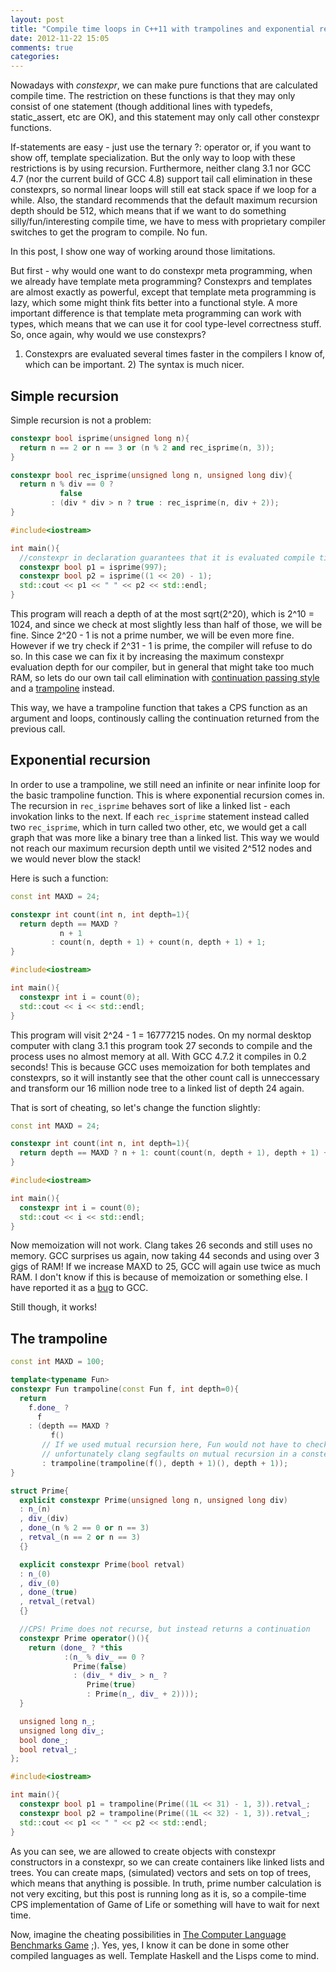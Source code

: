 ```yaml
---
layout: post
title: "Compile time loops in C++11 with trampolines and exponential recursion"
date: 2012-11-22 15:05
comments: true
categories: 
---
```


Nowadays with _constexpr_, we can make pure functions that are
calculated compile time. The restriction on these functions is that
they may only consist of one statement (though additional lines with
typedefs, static_assert, etc are OK), and this statement may only call
other constexpr functions.

If-statements are easy - just use the ternary ?: operator or, if you
want to show off, template specialization. But the only way to loop
with these restrictions is by using recursion. Furthermore, neither
clang 3.1 nor GCC 4.7 (nor the current build of GCC 4.8) support tail
call elimination in these constexprs, so normal linear loops will
still eat stack space if we loop for a while. Also, the standard
recommends that the default maximum recursion depth should be 512,
which means that if we want to do something silly/fun/interesting
compile time, we have to mess with proprietary compiler switches to
get the program to compile. No fun.

In this post, I show one way of working around those limitations.

<!--more-->

But first - why would one want to do constexpr meta programming, when
we already have template meta programming? Constexprs and templates
are almost exactly as powerful, except that template meta programming
is lazy, which some might think fits better into a functional style. A
more important difference is that template meta programming can work
with types, which means that we can use it for cool type-level
correctness stuff. So, once again, why would we use constexprs?
1) Constexprs are evaluated several times faster in the compilers I know
of, which can be important. 2) The syntax is much nicer.

## Simple recursion

Simple recursion is not a problem:

``` c++ Simple constexpr recursion - check primality
constexpr bool isprime(unsigned long n){
  return n == 2 or n == 3 or (n % 2 and rec_isprime(n, 3));
}

constexpr bool rec_isprime(unsigned long n, unsigned long div){
  return n % div == 0 ? 
           false
         : (div * div > n ? true : rec_isprime(n, div + 2));
}

#include<iostream>

int main(){
  //constexpr in declaration guarantees that it is evaluated compile time
  constexpr bool p1 = isprime(997);
  constexpr bool p2 = isprime((1 << 20) - 1);
  std::cout << p1 << " " << p2 << std::endl;
}
```

This program will reach a depth of at the most sqrt(2^20), which is
2^10 = 1024, and since we check at most slightly less than half of
those, we will be fine. Since 2^20 - 1 is not a prime number, we will
be even more fine. However if we try check if 2^31 - 1 is prime, the
compiler will refuse to do so. In this case we can fix it by
increasing the maximum constexpr evaluation depth for our compiler,
but in general that might take too much RAM, so lets do our own tail
call elimination with [continuation passing style](http://en.wikipedia.org/wiki/Continuation-passing_style) and a
<a href="http://en.wikipedia.org/wiki/Trampoline_(computing)">trampoline</a>
instead.

This way, we have a trampoline function that takes a CPS function as
an argument and loops, continously calling the continuation returned
from the previous call.

## Exponential recursion

In order to use a trampoline, we still need an infinite or near
infinite loop for the basic trampoline function. This is where
exponential recursion comes in. The recursion in `rec_isprime` behaves
sort of like a linked list - each invokation links to the next. If
each `rec_isprime` statement instead called two `rec_isprime`, which in
turn called two other, etc, we would get a call graph that was more
like a binary tree than a linked list. This way we would not reach our
maximum recursion depth until we visited 2^512 nodes and we would
never blow the stack!

Here is such a function:
``` c++ Exponential constexpr recursion - count invocations
const int MAXD = 24;

constexpr int count(int n, int depth=1){
  return depth == MAXD ? 
           n + 1
         : count(n, depth + 1) + count(n, depth + 1) + 1;
}

#include<iostream>

int main(){
  constexpr int i = count(0);
  std::cout << i << std::endl;
}
```

This program will visit 2^24 - 1 = 16777215 nodes. On my normal
desktop computer with clang 3.1 this program took 27 seconds to
compile and the process uses no almost memory at all. With GCC 4.7.2
it compiles in 0.2 seconds! This is because GCC uses memoization for
both templates and constexprs, so it will instantly see that the other
count call is unneccessary and transform our 16 million node tree to a
linked list of depth 24 again.

That is sort of cheating, so let's change the function slightly:
```c++ Exponential constexpr recursion - count without memoization
const int MAXD = 24;

constexpr int count(int n, int depth=1){
  return depth == MAXD ? n + 1: count(count(n, depth + 1), depth + 1) + 1;
}

#include<iostream>

int main(){
  constexpr int i = count(0);
  std::cout << i << std::endl;
}
```

Now memoization will not work. Clang takes 26 seconds and still uses
no memory. GCC surprises us again, now taking 44 seconds and using
over 3 gigs of RAM! If we increase MAXD to 25, GCC will again use
twice as much RAM. I don't know if this is because of memoization or
something else. I have reported it as a
[bug](http://gcc.gnu.org/bugzilla/show_bug.cgi?id=55442) to GCC.

Still though, it works!

## The trampoline

``` c++ Checking primality with a trampoline
const int MAXD = 100;

template<typename Fun>
constexpr Fun trampoline(const Fun f, int depth=0){
  return 
    f.done_ ? 
      f
    : (depth == MAXD ?
         f()
       // If we used mutual recursion here, Fun would not have to check for done_
       // unfortunately clang segfaults on mutual recursion in a constexpr..
       : trampoline(trampoline(f(), depth + 1)(), depth + 1));
}

struct Prime{
  explicit constexpr Prime(unsigned long n, unsigned long div)
  : n_(n)
  , div_(div)
  , done_(n % 2 == 0 or n == 3)
  , retval_(n == 2 or n == 3)
  {}

  explicit constexpr Prime(bool retval)
  : n_(0)
  , div_(0)
  , done_(true)
  , retval_(retval)
  {}

  //CPS! Prime does not recurse, but instead returns a continuation
  constexpr Prime operator()(){
    return (done_ ? *this 
            :(n_ % div_ == 0 ?
              Prime(false)
              : (div_ * div_ > n_ ? 
                 Prime(true)
                 : Prime(n_, div_ + 2))));
  }

  unsigned long n_;
  unsigned long div_;
  bool done_;
  bool retval_;
};

#include<iostream>

int main(){
  constexpr bool p1 = trampoline(Prime((1L << 31) - 1, 3)).retval_;
  constexpr bool p2 = trampoline(Prime((1L << 32) - 1, 3)).retval_;
  std::cout << p1 << " " << p2 << std::endl;
}
```

As you can see, we are allowed to create objects with constexpr
constructors in a constexpr, so we can create containers like linked
lists and trees. You can create maps, (simulated) vectors and sets on
top of trees, which means that anything is possible. In truth, prime
number calculation is not very exciting, but this post is running long
as it is, so a compile-time CPS implementation of Game of Life or
something will have to wait for next time.

Now, imagine the cheating possibilities in [The Computer Language Benchmarks Game](http://shootout.alioth.debian.org/) ;). Yes, yes, I
know it can be done in some other compiled languages as well. Template
Haskell and the Lisps come to mind.
